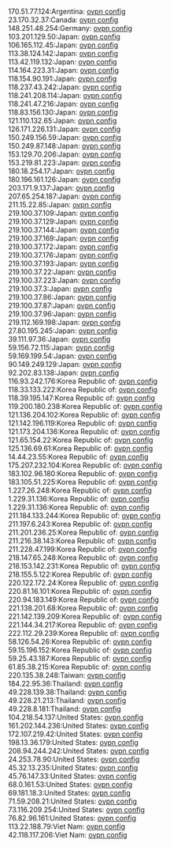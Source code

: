 170.51.77.124:Argentina: [ovpn config](vpn/170_51_77_124.ovpn)  
23.170.32.37:Canada: [ovpn config](vpn/23_170_32_37.ovpn)  
148.251.48.254:Germany: [ovpn config](vpn/148_251_48_254.ovpn)  
103.201.129.50:Japan: [ovpn config](vpn/103_201_129_50.ovpn)  
106.165.112.45:Japan: [ovpn config](vpn/106_165_112_45.ovpn)  
113.38.124.142:Japan: [ovpn config](vpn/113_38_124_142.ovpn)  
113.42.119.132:Japan: [ovpn config](vpn/113_42_119_132.ovpn)  
114.164.223.31:Japan: [ovpn config](vpn/114_164_223_31.ovpn)  
118.154.90.191:Japan: [ovpn config](vpn/118_154_90_191.ovpn)  
118.237.43.242:Japan: [ovpn config](vpn/118_237_43_242.ovpn)  
118.241.208.114:Japan: [ovpn config](vpn/118_241_208_114.ovpn)  
118.241.47.216:Japan: [ovpn config](vpn/118_241_47_216.ovpn)  
118.83.156.130:Japan: [ovpn config](vpn/118_83_156_130.ovpn)  
121.110.132.65:Japan: [ovpn config](vpn/121_110_132_65.ovpn)  
126.171.226.131:Japan: [ovpn config](vpn/126_171_226_131.ovpn)  
150.249.156.59:Japan: [ovpn config](vpn/150_249_156_59.ovpn)  
150.249.87.148:Japan: [ovpn config](vpn/150_249_87_148.ovpn)  
153.129.70.206:Japan: [ovpn config](vpn/153_129_70_206.ovpn)  
153.219.81.223:Japan: [ovpn config](vpn/153_219_81_223.ovpn)  
180.18.254.17:Japan: [ovpn config](vpn/180_18_254_17.ovpn)  
180.196.161.126:Japan: [ovpn config](vpn/180_196_161_126.ovpn)  
203.171.9.137:Japan: [ovpn config](vpn/203_171_9_137.ovpn)  
207.65.254.187:Japan: [ovpn config](vpn/207_65_254_187.ovpn)  
211.15.22.85:Japan: [ovpn config](vpn/211_15_22_85.ovpn)  
219.100.37.109:Japan: [ovpn config](vpn/219_100_37_109.ovpn)  
219.100.37.129:Japan: [ovpn config](vpn/219_100_37_129.ovpn)  
219.100.37.144:Japan: [ovpn config](vpn/219_100_37_144.ovpn)  
219.100.37.169:Japan: [ovpn config](vpn/219_100_37_169.ovpn)  
219.100.37.172:Japan: [ovpn config](vpn/219_100_37_172.ovpn)  
219.100.37.176:Japan: [ovpn config](vpn/219_100_37_176.ovpn)  
219.100.37.193:Japan: [ovpn config](vpn/219_100_37_193.ovpn)  
219.100.37.22:Japan: [ovpn config](vpn/219_100_37_22.ovpn)  
219.100.37.223:Japan: [ovpn config](vpn/219_100_37_223.ovpn)  
219.100.37.3:Japan: [ovpn config](vpn/219_100_37_3.ovpn)  
219.100.37.86:Japan: [ovpn config](vpn/219_100_37_86.ovpn)  
219.100.37.87:Japan: [ovpn config](vpn/219_100_37_87.ovpn)  
219.100.37.96:Japan: [ovpn config](vpn/219_100_37_96.ovpn)  
219.112.169.198:Japan: [ovpn config](vpn/219_112_169_198.ovpn)  
27.80.195.245:Japan: [ovpn config](vpn/27_80_195_245.ovpn)  
39.111.97.36:Japan: [ovpn config](vpn/39_111_97_36.ovpn)  
59.156.72.115:Japan: [ovpn config](vpn/59_156_72_115.ovpn)  
59.169.199.54:Japan: [ovpn config](vpn/59_169_199_54.ovpn)  
90.149.249.129:Japan: [ovpn config](vpn/90_149_249_129.ovpn)  
92.202.83.138:Japan: [ovpn config](vpn/92_202_83_138.ovpn)  
116.93.242.176:Korea Republic of: [ovpn config](vpn/116_93_242_176.ovpn)  
118.33.133.222:Korea Republic of: [ovpn config](vpn/118_33_133_222.ovpn)  
118.39.195.147:Korea Republic of: [ovpn config](vpn/118_39_195_147.ovpn)  
119.200.180.238:Korea Republic of: [ovpn config](vpn/119_200_180_238.ovpn)  
121.136.204.102:Korea Republic of: [ovpn config](vpn/121_136_204_102.ovpn)  
121.142.196.119:Korea Republic of: [ovpn config](vpn/121_142_196_119.ovpn)  
121.173.204.136:Korea Republic of: [ovpn config](vpn/121_173_204_136.ovpn)  
121.65.154.22:Korea Republic of: [ovpn config](vpn/121_65_154_22.ovpn)  
125.136.69.61:Korea Republic of: [ovpn config](vpn/125_136_69_61.ovpn)  
14.44.23.55:Korea Republic of: [ovpn config](vpn/14_44_23_55.ovpn)  
175.207.232.104:Korea Republic of: [ovpn config](vpn/175_207_232_104.ovpn)  
183.102.96.180:Korea Republic of: [ovpn config](vpn/183_102_96_180.ovpn)  
183.105.51.225:Korea Republic of: [ovpn config](vpn/183_105_51_225.ovpn)  
1.227.26.248:Korea Republic of: [ovpn config](vpn/1_227_26_248.ovpn)  
1.229.31.136:Korea Republic of: [ovpn config](vpn/1_229_31_136.ovpn)  
1.229.31.136:Korea Republic of: [ovpn config](vpn/1_229_31_136.ovpn)  
211.184.133.244:Korea Republic of: [ovpn config](vpn/211_184_133_244.ovpn)  
211.197.6.243:Korea Republic of: [ovpn config](vpn/211_197_6_243.ovpn)  
211.201.236.25:Korea Republic of: [ovpn config](vpn/211_201_236_25.ovpn)  
211.216.38.143:Korea Republic of: [ovpn config](vpn/211_216_38_143.ovpn)  
211.228.47.199:Korea Republic of: [ovpn config](vpn/211_228_47_199.ovpn)  
218.147.65.248:Korea Republic of: [ovpn config](vpn/218_147_65_248.ovpn)  
218.153.142.231:Korea Republic of: [ovpn config](vpn/218_153_142_231.ovpn)  
218.155.5.122:Korea Republic of: [ovpn config](vpn/218_155_5_122.ovpn)  
220.122.172.24:Korea Republic of: [ovpn config](vpn/220_122_172_24.ovpn)  
220.81.16.101:Korea Republic of: [ovpn config](vpn/220_81_16_101.ovpn)  
220.94.183.149:Korea Republic of: [ovpn config](vpn/220_94_183_149.ovpn)  
221.138.201.68:Korea Republic of: [ovpn config](vpn/221_138_201_68.ovpn)  
221.142.139.209:Korea Republic of: [ovpn config](vpn/221_142_139_209.ovpn)  
221.144.34.217:Korea Republic of: [ovpn config](vpn/221_144_34_217.ovpn)  
222.112.29.239:Korea Republic of: [ovpn config](vpn/222_112_29_239.ovpn)  
58.126.54.26:Korea Republic of: [ovpn config](vpn/58_126_54_26.ovpn)  
59.15.196.152:Korea Republic of: [ovpn config](vpn/59_15_196_152.ovpn)  
59.25.43.187:Korea Republic of: [ovpn config](vpn/59_25_43_187.ovpn)  
61.85.38.215:Korea Republic of: [ovpn config](vpn/61_85_38_215.ovpn)  
220.135.38.248:Taiwan: [ovpn config](vpn/220_135_38_248.ovpn)  
184.22.95.36:Thailand: [ovpn config](vpn/184_22_95_36.ovpn)  
49.228.139.38:Thailand: [ovpn config](vpn/49_228_139_38.ovpn)  
49.228.21.213:Thailand: [ovpn config](vpn/49_228_21_213.ovpn)  
49.228.8.181:Thailand: [ovpn config](vpn/49_228_8_181.ovpn)  
104.218.54.137:United States: [ovpn config](vpn/104_218_54_137.ovpn)  
161.202.144.236:United States: [ovpn config](vpn/161_202_144_236.ovpn)  
172.107.219.42:United States: [ovpn config](vpn/172_107_219_42.ovpn)  
198.13.36.179:United States: [ovpn config](vpn/198_13_36_179.ovpn)  
208.94.244.242:United States: [ovpn config](vpn/208_94_244_242.ovpn)  
24.253.78.90:United States: [ovpn config](vpn/24_253_78_90.ovpn)  
45.32.13.235:United States: [ovpn config](vpn/45_32_13_235.ovpn)  
45.76.147.33:United States: [ovpn config](vpn/45_76_147_33.ovpn)  
68.0.161.53:United States: [ovpn config](vpn/68_0_161_53.ovpn)  
69.181.18.3:United States: [ovpn config](vpn/69_181_18_3.ovpn)  
71.59.208.21:United States: [ovpn config](vpn/71_59_208_21.ovpn)  
73.116.209.254:United States: [ovpn config](vpn/73_116_209_254.ovpn)  
76.82.96.161:United States: [ovpn config](vpn/76_82_96_161.ovpn)  
113.22.188.79:Viet Nam: [ovpn config](vpn/113_22_188_79.ovpn)  
42.118.117.206:Viet Nam: [ovpn config](vpn/42_118_117_206.ovpn)  

